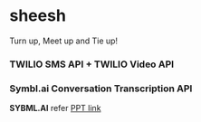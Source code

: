 # sheesh
Turn up, Meet up and Tie up!

### TWILIO SMS API + TWILIO Video API 
### Symbl.ai Conversation Transcription API 
**SYBML.AI** refer [PPT link](https://docs.google.com/presentation/d/1Ty25hI2JBFicuzrED3ybK6Cc0OjDS2Is1stUuiLXA_Q/edit#slide=id.g12494bac7f0_0_9)
